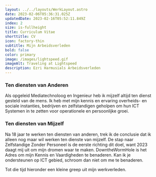 ```yaml
---
layout: ../../layouts/WerkLayout.astro
date: 2023-02-06T05:36:31.025Z
updatedDate: 2023-02-16T05:52:11.849Z
index: 2
size: is-fullheight
title: Curriculum Vitae
shorttitle: CV
icon: factory-thin
subtitle: Mijn Arbeidsverleden
bold: false
color: primary
image: /images/lightspeed.gif
imageAlt: Traveling at Lightspeed
description: Ezri Harmusials Arbeidsverleden
---
```


### Ten diensten van Anderen
Als opgeleid Mediatechnoloog en Ingenieur heb ik mijzelf altijd ten dienst gesteld van de mens. Ik heb met mijn kennis en ervaring overheids- en sociale instanties, bedrijven en zelfstandigen geholpen om hun ICT Systemen in te zetten voor operationele en persoonlijke groei.

### Ten diensten van Mijzelf
Na 18 jaar te werken ten diensten van anderen, trek ik de conclusie dat ik alleen nog maar wil werken ten dienste van mijzelf. De stap naar Zelfstandige Zonder Personeel is de eerste richting dit doel, want 2023 daagt mij uit om mijn dromen waar te maken. DowntheWormHole is het Adres om mijn Kennis en Vaardigheden te benaderen. Kan ik je ondersteunen op ICT gebied, schroom dan niet om me te benaderen.

Tot die tijd hieronder een kleine greep uit mijn werkverleden.